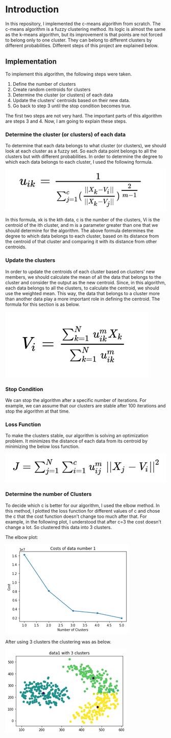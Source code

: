 # Introduction
In this repository, I implemented the c-means algorithm from scratch.
The c-means algorithm is a fuzzy clustering method. Its logic is almost the same as the k-means algorithm, but its improvement is that points are not forced to belong only to one cluster. They can belong to different clusters by different probabilities.
Different steps of this project are explained below.

## Implementation
To implement this algorithm, the following steps were taken.
1. Define the number of clusters
2. Create random centroids for clusters
3. Determine the cluster (or clusters) of each data
4. Update the clusters' centroids based on their new data.
5. Go back to step 3 until the stop condition becomes true.

The first two steps are not very hard. The important parts of this algorithm are steps 3 and 4. Now, I am going to explain these steps.

### Determine the cluster (or clusters) of each data
To determine that each data belongs to what cluster (or clusters), we should look at each cluster as a fuzzy set. So each data point belongs to all the clusters but with different probabilities. In order to determine the degree to which each data belongs to each cluster, I used the following formula.

[<img src="https://github.com/kian79/Implement-C-Means-Algorithm/blob/main/Images/amount_of_belonging.png">]([http://google.com.au/](https://github.com/kian79/Implement-C-Means-Algorithm/blob/main/Images/amount_of_belonging.png))

In this formula, xk is the kth data, c is the number of the clusters, Vi is the centroid of the ith cluster, and m is a parameter greater than one that we should determine for the algorithm. The above formula determines the degree to which data belongs to each cluster, based on its distance from the centroid of that cluster and comparing it with its distance from other centroids.

### Update the clusters
In order to update the centroids of each cluster based on clusters' new members, we should calculate the mean of all the data that belongs to the cluster and consider the output as the new centroid. Since, in this algorithm, each data belongs to all the clusters, to calculate the centroid, we should use the weighted mean. This way, the data that belongs to a cluster more than another data play a more important role in defining the centroid. The formula for this section is as below.


[<img src="https://github.com/kian79/Implement-C-Means-Algorithm/blob/main/Images/weighted_average.png">]([http://google.com.au/](https://github.com/kian79/Implement-C-Means-Algorithm/blob/main/Images/weighted_average.png))

### Stop Condition
We can stop the algorithm after a specific number of iterations. For example, we can assume that our clusters are stable after 100 iterations and stop the algorithm at that time.

### Loss Function
To make the clusters stable, our algorithm is solving an optimization problem. It minimizes the distance of each data from its centroid by minimizing the below loss function.

[<img src="https://github.com/kian79/Implement-C-Means-Algorithm/blob/main/Images/loss_function.png">]([http://google.com.au/](https://github.com/kian79/Implement-C-Means-Algorithm/blob/main/Images/loss_function.png))

### Determine the number of Clusters
To decide which c is better for our algorithm, I used the elbow method. In this method, I plotted the loss function for different values of c and chose the c that the cost function doesn't change too much after that.
For example, in the following plot, I understood that after c=3 the cost doesn't change a lot. So clustered this data into 3 clusters.

The elbow plot:

[<img src="https://github.com/kian79/Implement-C-Means-Algorithm/blob/main/Images/elbow_data1.png">]([http://google.com.au/](https://github.com/kian79/Implement-C-Means-Algorithm/blob/main/Images/elbow_data1.png))

After using 3 clusters the clustering was as below.

[<img src="https://github.com/kian79/Implement-C-Means-Algorithm/blob/main/Images/data1_c3_plot.png">]([http://google.com.au/](https://github.com/kian79/Implement-C-Means-Algorithm/blob/main/Images/data1_c3_plot.png))

